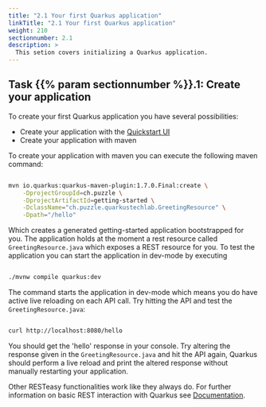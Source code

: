 ```yaml
---
title: "2.1 Your first Quarkus application"
linkTitle: "2.1 Your first Quarkus application"
weight: 210
sectionnumber: 2.1
description: >
  This setion covers initializing a Quarkus application.
---
```


## Task {{% param sectionnumber %}}.1: Create your application

To create your first Quarkus application you have several possibilities:
  * Create your application with the [Quickstart UI](https://code.quarkus.io/)
  * Create your application with maven

To create your application with maven you can execute the following maven
command:

```bash 

mvn io.quarkus:quarkus-maven-plugin:1.7.0.Final:create \
    -DprojectGroupId=ch.puzzle \
    -DprojectArtifactId=getting-started \
    -DclassName="ch.puzzle.quarkustechlab.GreetingResource" \
    -Dpath="/hello"

``` 

Which creates a generated getting-started application bootstrapped for you. The
application holds at the moment a rest resource called `GreetingResource.java`
which exposes a REST resource for you. 
To test the application you can start the application in dev-mode by executing 

```bash 

./mvnw compile quarkus:dev

``` 

The command starts the application in dev-mode which means you do have active
live reloading on each API call. Try hitting the API and test the
`GreetingResource.java`: 

```bash

curl http://localhost:8080/hello

```

You should get the 'hello' response in your console. Try altering the response
given in the `GreetingResource.java` and hit the API again, Quarkus should perform
a live reload and print the altered response without manually restarting your
application.

Other RESTeasy functionalities work like they always do. For further information 
on basic REST interaction with Quarkus see [Documentation](https://quarkus.io/guides/rest-json).
